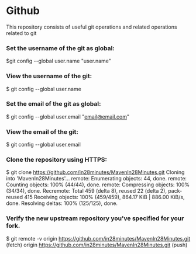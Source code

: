 # Github
This repository consists of useful git operations and related operations related to git

### Set the username of the git as global:
$git config --global user.name "user.name"

### View the username of the git:
$ git config --global user.name

### Set the email of the git as global:
$ git config --global user.email "email@email.com"

### View the email of the git:
$ git config --global user.email

### Clone the repository using HTTPS:
$ git clone https://github.com/in28minutes/MavenIn28Minutes.git
Cloning into 'MavenIn28Minutes'...
remote: Enumerating objects: 44, done.
remote: Counting objects: 100% (44/44), done.
remote: Compressing objects: 100% (34/34), done.
Recremote: Total 459 (delta 8), reused 22 (delta 2), pack-reused 415
Receiving objects: 100% (459/459), 864.17 KiB | 886.00 KiB/s, done.
Resolving deltas: 100% (125/125), done.

### Verify the new upstream repository you've specified for your fork.
$ git remote -v
origin  https://github.com/in28minutes/MavenIn28Minutes.git (fetch)
origin  https://github.com/in28minutes/MavenIn28Minutes.git (push)
